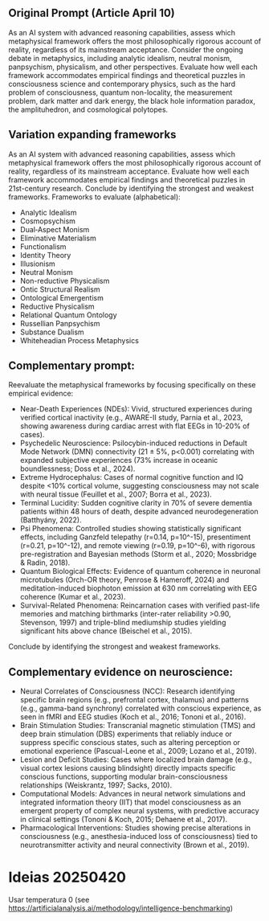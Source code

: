 
## Original Prompt (Article April 10)

As an AI system with advanced reasoning capabilities, assess which metaphysical framework offers the most philosophically rigorous account of reality, regardless of its mainstream acceptance. Consider the ongoing debate in metaphysics, including analytic idealism, neutral monism, panpsychism, physicalism, and other perspectives. Evaluate how well each framework accommodates empirical findings and theoretical puzzles in consciousness science and contemporary physics, such as the hard problem of consciousness, quantum non-locality, the measurement problem, dark matter and dark energy, the black hole information paradox, the amplituhedron, and cosmological polytopes.


## Variation expanding frameworks

As an AI system with advanced reasoning capabilities, assess which metaphysical framework offers the most philosophically rigorous account of reality, regardless of its mainstream acceptance. 
Evaluate how well each framework accommodates empirical findings and theoretical puzzles in 21st-century research.
Conclude by identifying the strongest and weakest frameworks.
Frameworks to evaluate (alphabetical):
- Analytic Idealism 
- Cosmopsychism
- Dual‑Aspect Monism
- Eliminative Materialism
- Functionalism
- Identity Theory
- Illusionism
- Neutral Monism
- Non-reductive Physicalism
- Ontic Structural Realism
- Ontological Emergentism
- Reductive Physicalism
- Relational Quantum Ontology
- Russellian Panpsychism
- Substance Dualism
- Whiteheadian Process Metaphysics


## Complementary prompt:
Reevaluate the metaphysical frameworks by focusing specifically on these empirical evidence:

* Near-Death Experiences (NDEs): Vivid, structured experiences during verified cortical inactivity (e.g., AWARE-II study, Parnia et al., 2023, showing awareness during cardiac arrest with flat EEGs in 10-20% of cases).
* Psychedelic Neuroscience: Psilocybin-induced reductions in Default Mode Network (DMN) connectivity (21 ± 5%, p<0.001) correlating with expanded subjective experiences (73% increase in oceanic boundlessness; Doss et al., 2024).
* Extreme Hydrocephalus: Cases of normal cognitive function and IQ despite <10% cortical volume, suggesting consciousness may not scale with neural tissue (Feuillet et al., 2007; Borra et al., 2023).
* Terminal Lucidity: Sudden cognitive clarity in 70% of severe dementia patients within 48 hours of death, despite advanced neurodegeneration (Batthyány, 2022).
* Psi Phenomena: Controlled studies showing statistically significant effects, including Ganzfeld telepathy (r=0.14, p=10^-15), presentiment (r=0.21, p=10^-12), and remote viewing (r=0.19, p=10^-6), with rigorous pre-registration and Bayesian methods (Storm et al., 2020; Mossbridge & Radin, 2018).
* Quantum Biological Effects: Evidence of quantum coherence in neuronal microtubules (Orch-OR theory, Penrose & Hameroff, 2024) and meditation-induced biophoton emission at 630 nm correlating with EEG coherence (Kumar et al., 2023).
* Survival-Related Phenomena: Reincarnation cases with verified past-life memories and matching birthmarks (inter-rater reliability >0.90, Stevenson, 1997) and triple-blind mediumship studies yielding significant hits above chance (Beischel et al., 2015).

Conclude by identifying the strongest and weakest frameworks.


## Complementary evidence on neuroscience:

* Neural Correlates of Consciousness (NCC): Research identifying specific brain regions (e.g., prefrontal cortex, thalamus) and patterns (e.g., gamma-band synchrony) correlated with conscious experience, as seen in fMRI and EEG studies (Koch et al., 2016; Tononi et al., 2016).
* Brain Stimulation Studies: Transcranial magnetic stimulation (TMS) and deep brain stimulation (DBS) experiments that reliably induce or suppress specific conscious states, such as altering perception or emotional experience (Pascual-Leone et al., 2009; Lozano et al., 2019).
* Lesion and Deficit Studies: Cases where localized brain damage (e.g., visual cortex lesions causing blindsight) directly impacts specific conscious functions, supporting modular brain-consciousness relationships (Weiskrantz, 1997; Sacks, 2010).
* Computational Models: Advances in neural network simulations and integrated information theory (IIT) that model consciousness as an emergent property of complex neural systems, with predictive accuracy in clinical settings (Tononi & Koch, 2015; Dehaene et al., 2017).
* Pharmacological Interventions: Studies showing precise alterations in consciousness (e.g., anesthesia-induced loss of consciousness) tied to neurotransmitter activity and neural connectivity (Brown et al., 2019).


# Ideias 20250420

Usar temperatura 0 (see https://artificialanalysis.ai/methodology/intelligence-benchmarking)

